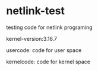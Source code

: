 # netlink-test
testing code for netlink programing



kernel-version:3.16.7



usercode:   code for user space

kernelcode:   code for kernel space
